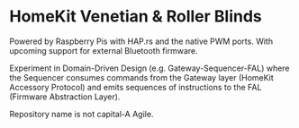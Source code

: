 # HomeKit Venetian & Roller Blinds

Powered by Raspberry Pis with HAP.rs and the native PWM ports. With upcoming support for external Bluetooth firmware.

Experiment in Domain-Driven Design (e.g. Gateway-Sequencer-FAL) where the Sequencer consumes commands from the Gateway layer (HomeKit Accessory Protocol) and emits sequences of instructions to the FAL (Firmware Abstraction Layer).

Repository name is not capital-A Agile.

